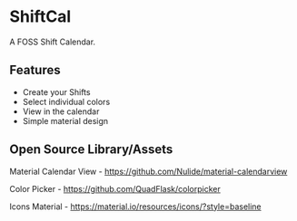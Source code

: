 # ShiftCal

A FOSS Shift Calendar.

## Features

- Create your Shifts
- Select individual colors
- View in the calendar
- Simple material design


## Open Source Library/Assets
Material Calendar View - https://github.com/Nulide/material-calendarview

Color Picker - https://github.com/QuadFlask/colorpicker

Icons Material - https://material.io/resources/icons/?style=baseline
